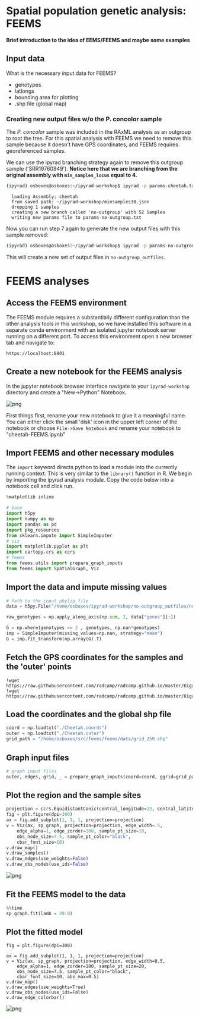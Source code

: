 # Spatial population genetic analysis: **FEEMS**


**Brief introduction to the idea of EEMS/FEEMS and maybe some examples**

## Input data
What is the necessary input data for FEEMS?
* genotypes
* latlongs
* bounding area for plotting
* .shp file (global map)

### Creating new output files w/o the P. concolor sample
The *P. concolor* sample was included in the RAxML analysis as an outgroup
to root the tree. For this spatial analysis with FEEMS we need to remove
this sample because it doesn't have GPS coordinates, and FEEMS requires
georeferenced samples.

We can use the ipyrad branching strategy again to remove this outgroup sample
('SRR19760949'). **Notice here that we are branching from the original
assembly with `min_samples_locus` equal to 4.**

```bash
(ipyrad) osboxes@osboxes:~/ipyrad-workshop$ ipyrad -p params-cheetah.txt -b no-outgroup - SRR19760949
```
```
  loading Assembly: cheetah
  from saved path: ~/ipyrad-workshop/minsamples30.json
  dropping 1 samples
  creating a new branch called 'no-outgroup' with 52 Samples
  writing new params file to params-no-outgroup.txt
```

Now you can run step 7 again to generate the new output files with this sample
removed:
```bash
(ipyrad) osboxes@osboxes:~/ipyrad-workshop$ ipyrad -p params-no-outgroup.txt -s 7 -c 4
```

This will create a new set of output files in `no-outgroup_outfiles`.

# **FEEMS** analyses

## Access the FEEMS environment
The FEEMS module requires a substantially different configuration than the
other analysis tools in this workshop, so we have installed this software
in a separate conda environment with an isolated jupyter notebook server
running on a different port. To access this environment open a new browser
tab and navigate to:

`https://localhost:8801`

## Create a new notebook for the FEEMS analysis
In the jupyter notebook browser interface navigate to your `ipyrad-workshop`
directory and create a "New->Python" Notebook.

![png](images/raxml-CreateNotebook.png)

First things first, rename your new notebook to give it a meaningful name. You can
either click the small 'disk' icon in the upper left corner of the notebook or
choose `File->Save Notebook` and rename your notebook to "cheetah-FEEMS.ipynb"

## Import FEEMS and other necessary modules
The `import` keyword directs python to load a module into the currently running
context. This is very similar to the `library()` function in R. We begin by
importing the ipyrad analysis module. Copy the code below into a
notebook cell and click run. 

```python
%matplotlib inline

# base
import h5py
import numpy as np
import pandas as pd
import pkg_resources 
from sklearn.impute import SimpleImputer 
# viz 
import matplotlib.pyplot as plt 
import cartopy.crs as ccrs 
# feems 
from feems.utils import prepare_graph_inputs 
from feems import SpatialGraph, Viz 
```

## Import the data and impute missing values

```python
# Path to the input phylip file
data = h5py.File("/home/osboxes/ipyrad-workshop/no-outgroup_outfiles/no-outgroup.snps.hdf5")

raw_genotypes = np.apply_along_axis(np.sum, 2, data["genos"][:])

G = np.where(genotypes <= 2 , genotypes, np.nan*genotypes)
imp = SimpleImputer(missing_values=np.nan, strategy="mean") 
G = imp.fit_transform(np.array(G).T) 
```

## Fetch the GPS coordinates for the samples and the 'outer' points
```
!wget https://raw.githubusercontent.com/radcamp/radcamp.github.io/master/Kigali2023/Cheetah.coords
!wget https://raw.githubusercontent.com/radcamp/radcamp.github.io/master/Kigali2023/Cheetah.outer
```

## Load the coordinates and the global shp file
```python
coord = np.loadtxt("./Cheetah.coords")
outer = np.loadtxt("./Cheetah.outer")
grid_path = "/home/osboxes/src/feems/feems/data/grid_250.shp"
```

## Graph input files
```python
# graph input files
outer, edges, grid, _ = prepare_graph_inputs(coord=coord, ggrid=grid_path, translated=False, buffer=0, outer=outer)
```

## Plot the region and the sample sites
```python
projection = ccrs.EquidistantConic(central_longitude=23, central_latitude=8) 
fig = plt.figure(dpi=300) 
ax = fig.add_subplot(1, 1, 1, projection=projection) 
v = Viz(ax, sp_graph, projection=projection, edge_width=.5, 
    edge_alpha=1, edge_zorder=100, sample_pt_size=10, 
    obs_node_size=7.5, sample_pt_color="black", 
    cbar_font_size=10) 
v.draw_map() 
v.draw_samples() 
v.draw_edges(use_weights=False) 
v.draw_obs_nodes(use_ids=False) 
```

![png](images/FEEMS-RegionPlot.png)

## Fit the FEEMS model to the data
```python
%%time 
sp_graph.fit(lamb = 20.0) 
```

## Plot the fitted model
```
fig = plt.figure(dpi=300) 

ax = fig.add_subplot(1, 1, 1, projection=projection) 
v = Viz(ax, sp_graph, projection=projection, edge_width=0.5, 
    edge_alpha=1, edge_zorder=100, sample_pt_size=20, 
    obs_node_size=7.5, sample_pt_color="black", 
    cbar_font_size=10, abs_max=0.5) 
v.draw_map() 
v.draw_edges(use_weights=True) 
v.draw_obs_nodes(use_ids=False) 
v.draw_edge_colorbar() 
```

![png](images/FEEMS-Fitted.png)

